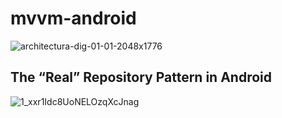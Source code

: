# mvvm-android


![architectura-dig-01-01-2048x1776](https://user-images.githubusercontent.com/20104495/168617921-729722bb-f743-453f-898b-cbc8d81f74d8.jpg)

## The “Real” Repository Pattern in Android


![1_xxr1Idc8UoNELOzqXcJnag](https://user-images.githubusercontent.com/20104495/168804715-09adcb71-9f41-4311-85d5-1d113eba7b08.png)

